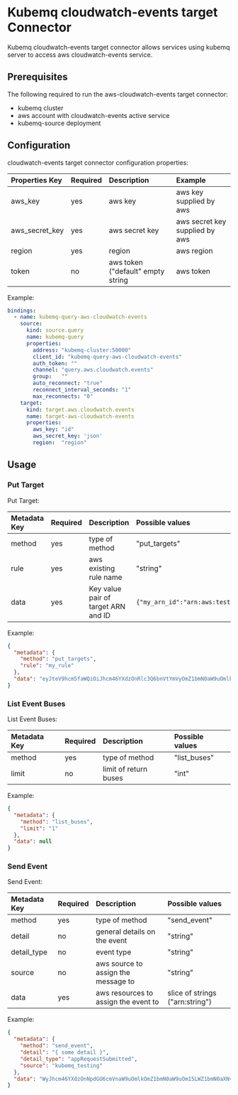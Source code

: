 # Kubemq cloudwatch-events target Connector

Kubemq cloudwatch-events target connector allows services using kubemq server to access aws cloudwatch-events service.

## Prerequisites
The following required to run the aws-cloudwatch-events target connector:

- kubemq cluster
- aws account with cloudwatch-events active service
- kubemq-source deployment

## Configuration

cloudwatch-events target connector configuration properties:

| Properties Key | Required | Description                                | Example                     |
|:---------------|:---------|:-------------------------------------------|:----------------------------|
| aws_key        | yes      | aws key                                    | aws key supplied by aws         |
| aws_secret_key | yes      | aws secret key                             | aws secret key supplied by aws  |
| region         | yes      | region                                     | aws region                      |
| token          | no       | aws token ("default" empty string          | aws token                       |


Example:

```yaml
bindings:
  - name: kubemq-query-aws-cloudwatch-events
    source:
      kind: source.query
      name: kubemq-query
      properties:
        address: "kubemq-cluster:50000"
        client_id: "kubemq-query-aws-cloudwatch-events"
        auth_token: ""
        channel: "query.aws.cloudwatch.events"
        group:   ""
        auto_reconnect: "true"
        reconnect_interval_seconds: "1"
        max_reconnects: "0"
    target:
      kind: target.aws.cloudwatch.events
      name: target-aws-cloudwatch-events
      properties:
        aws_key: "id"
        aws_secret_key: 'json'
        region:  "region"
```

## Usage

### Put Target

Put Target:

| Metadata Key      | Required | Description                             | Possible values                            |
|:------------------|:---------|:----------------------------------------|:-------------------------------------------|
| method            | yes      | type of method                          | "put_targets"                     |
| rule              | yes      | aws existing rule name                  | "string"                     |
| data              | yes      | Key value pair of target ARN and ID     |  `{"my_arn_id":"arn:aws:test:number:function:id"}`     |



Example:

```json
{
  "metadata": {
    "method": "put_targets",
    "rule": "my_rule"
  },
  "data": "eyJteV9hcm5faWQiOiJhcm46YXdzOnRlc3Q6bnVtYmVyOmZ1bmN0aW9uOmlkIn0"
}
```


### List Event Buses

List Event Buses:

| Metadata Key      | Required | Description                             | Possible values                            |
|:------------------|:---------|:----------------------------------------|:-------------------------------------------|
| method            | yes      | type of method                          | "list_buses"                     |
| limit             | no       | limit of return buses                   | "int"                     |



Example:

```json
{
  "metadata": {
    "method": "list_buses",
    "limit": "1"
  },
  "data": null
}
```


### Send Event

Send Event:

| Metadata Key      | Required | Description                             | Possible values                            |
|:-----------------|:---------|:----------------------------------------|:-------------------------------------------|
| method           | yes      | type of method                          | "send_event"                     |
| detail           | no       | general details on the event            | "string"                     |
| detail_type      | no       | event type                              | "string"                     |
| source           | no       | aws source to assign the message to     | "string"                     |
| data             | yes      | aws resources to assign the event to    |  slice of strings ("arn:string")                     |



Example:

```json
{
  "metadata": {
    "method": "send_event",
    "detail": "{ some detail }",
    "detail_type": "appRequestSubmitted",
    "source": "kubemq_testing"
  },
  "data": "WyJhcm46YXdzOnNpdGU6cmVnaW9uOmlkOmZ1bmN0aW9uOm15LWZ1bmN0aXNvbnMiXQ=="
}
```
